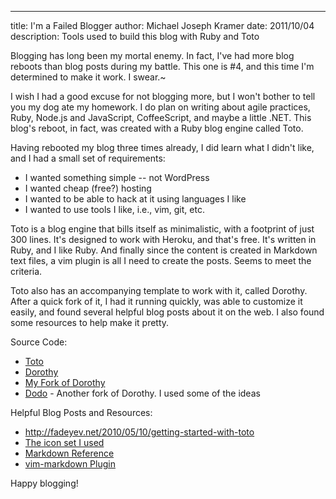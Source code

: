 --- 
title: I'm a Failed Blogger
author: Michael Joseph Kramer
date: 2011/10/04
description: Tools used to build this blog with Ruby and Toto

Blogging has long been my mortal enemy. In fact, I've had more blog reboots than blog posts during my battle. This one is #4, and this time I'm determined to make it work. I swear.~


I wish I had a good excuse for not blogging more, but I won't bother to tell you my dog ate my homework. I do plan on writing about agile practices, Ruby, Node.js and JavaScript, CoffeeScript, and maybe a little .NET. This blog's reboot, in fact, was created with a Ruby blog engine called Toto. 

Having rebooted my blog three times already, I did learn what I didn't like, and I had a small set of requirements:

- I wanted something simple -- not WordPress
- I wanted cheap (free?) hosting
- I wanted to be able to hack at it using languages I like
- I wanted to use tools I like, i.e., vim, git, etc.

Toto is a blog engine that bills itself as minimalistic, with a footprint of just 300 lines. It's designed to work with Heroku, and that's free. It's written in Ruby, and I like Ruby. And finally since the content is created in Markdown text files, a vim plugin is all I need to create the posts. Seems to meet the criteria.

Toto also has an accompanying template to work with it, called Dorothy. After a quick fork of it, I had it running quickly, was able to customize it easily, and found several helpful blog posts about it on the web. I also found some resources to help make it pretty.

Source Code:

- [Toto](https://github.com/cloudhead/toto "Toto")
- [Dorothy](https://github.com/cloudhead/dorothy "Dorothy")
- [My Fork of Dorothy](https://github.com/MichaelJosephKramer/dorothy "Dorothy")
- [Dodo](https://github.com/cloudhead/dorothy "Dodo") - Another fork of Dorothy. I used some of the ideas

Helpful Blog Posts and Resources:

- <http://fadeyev.net/2010/05/10/getting-started-with-toto>
- [The icon set I used](http://webtreats.mysitemyway.com/154-matte-black-social-media-icons)
- [Markdown Reference](http://daringfireball.net/projects/markdown/)
- [vim-markdown Plugin](https://github.com/tpope/vim-markdown)

Happy blogging!
